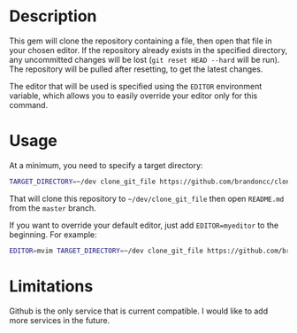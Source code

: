 # Description

This gem will clone the repository containing a file, then open that file in
your chosen editor. If the repository already exists in the specified directory,
any uncommitted changes will be lost (`git reset HEAD --hard` will be run). The
repository will be pulled after resetting, to get the latest changes.

The editor that will be used is specified using the `EDITOR` environment
variable, which allows you to easily override your editor only for this command.

# Usage

At a minimum, you need to specify a target directory:

```bash
TARGET_DIRECTORY=~/dev clone_git_file https://github.com/brandoncc/clone_git_file/blob/master/README.md
```

That will clone this repository to `~/dev/clone_git_file` then open `README.md`
from the `master` branch.

If you want to override your default editor, just add `EDITOR=myeditor` to the
beginning. For example:

```bash
EDITOR=mvim TARGET_DIRECTORY=~/dev clone_git_file https://github.com/brandoncc/clone_git_file/blob/master/README.md
```

# Limitations

Github is the only service that is current compatible. I would like to add more
services in the future.
